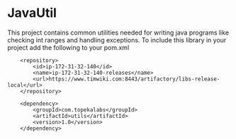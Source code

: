 JavaUtil
========

This project contains common utilities needed for writing java programs like checking int ranges and handling exceptions. To include this
library in your project add the following to your pom.xml

        <repository>
            <id>ip-172-31-32-140</id>
            <name>ip-172-31-32-140-releases</name>
            <url>https://www.timwiki.com:8443/artifactory/libs-release-local</url>
        </repository>
        
        <dependency>
            <groupId>com.topekalabs</groupId>
            <artifactId>utils</artifactId>
            <version>1.0</version>
        </dependency>

